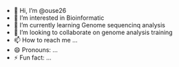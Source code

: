 - 👋 Hi, I’m @ouse26
- 👀 I’m interested in Bioinformatic
- 🌱 I’m currently learning Genome sequencinq analysis
- 💞️ I’m looking to collaborate on genome analysis training
- 📫 How to reach me ...
- 😄 Pronouns: ...
- ⚡ Fun fact: ...

<!---
ouse26/ouse26 is a ✨ special ✨ repository because its `README.md` (this file) appears on your GitHub profile.
You can click the Preview link to take a look at your changes.
--->
